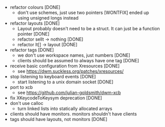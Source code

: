 - refactor colours [DONE]
	- don't use schemes, just use two pointers [WONTFIX] ended up using unsigned longs instead
- refactor layouts [DONE]
	- Layout probably doesn't need to be a struct. It can just be a function pointer [DONE]
	- refactor sellt -> nothing [DONE]
	- refactor lt[] -> layout [DONE]
- refactor tags [DONE]
	- we don't use workspace names, just numbers [DONE]
	- clients should be assumed to always have one tag [DONE]
- receive basic configuration from Xresources [DONE]
	- see https://dwm.suckless.org/patches/xresources/
- stop listening to keyboard events [DONE]
	- start listening to a unix domain socket [DONE]
- port to xcb
	- see https://github.com/julian-goldsmith/dwm-xcb
- fix XKeycodeToKeysym deprecation [DONE]
- don't use calloc
	- turn linked lists into statically allocated arrays
- clients should have monitors. monitors shouldn't have clients
- tags should have layouts, not monitors [DONE]
